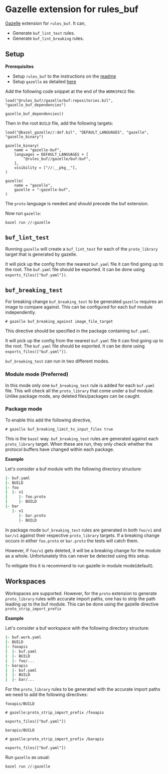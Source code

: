 # Gazelle extension for rules_buf

[Gazelle](https://github.com/bazelbuild/bazel-gazelle) extension for `rules_buf`. It can,

- Generate `buf_lint_test` rules.
- Generate `buf_lint_breaking` rules.

## Setup

**Prerequisites**

- Setup `rules_buf` to the instructions on the [readme](/README.md)
- Setup `gazelle` as detailed [here](https://github.com/bazelbuild/bazel-gazelle#setup)

Add the following code snippet at the end of the `WORKSPACE` file:
```starlark
load("@rules_buf//gazelle/buf:repositories.bzl", "gazelle_buf_dependencies")

gazelle_buf_dependencies()
```

Then in the root `BUILD` file, add the following targets:
```starlark
load("@bazel_gazelle//:def.bzl", "DEFAULT_LANGUAGES", "gazelle", "gazelle_binary")

gazelle_binary(
    name = "gazelle-buf",    
    languages = DEFAULT_LANGUAGES + [
        "@rules_buf//gazelle/buf:buf",
    ],
    visibility = ["//:__pkg__"],
)

gazelle(
    name = "gazelle",
    gazelle = ":gazelle-buf",
)
```

The `proto` language is needed and should precede the buf extension.

Now run `gazelle`:
```bash
bazel run //:gazelle
```

## `buf_lint_test`

Running `gazelle` will create a `buf_lint_test` for each of the `proto_library` target that is generated by gazelle. 

It will pick up the config from the nearest `buf.yaml` file it can find going up to the root. The `buf.yaml` file should be exported. It can be done using `exports_files(["buf.yaml"])`.

## `buf_breaking_test`

For breaking change `buf_breaking_test` to be generated `gazelle` requires an image to compare against. This can be configured for each buf module independently.

`# gazelle buf_breaking_against image_file_target`

This directive should be specified in the package containing `buf.yaml`.

It will pick up the config from the nearest `buf.yaml` file it can find going up to the root. The `buf.yaml` file should be exported. It can be done using `exports_files(["buf.yaml"])`.

`buf_breaking_test` can run in two different modes.

### Module mode (Preferred)

In this mode only one `buf_breaking_test` rule is added for each `buf.yaml` file. This will check all the `proto_library` that come under a buf module. Unlike package mode, any deleted files/packages can be caught.

### Package mode

To enable this add the following directive,

`# gazelle buf_breaking_limit_to_input_files true`

This is the `bazel` way. `buf_breaking_test` rules are generated against each `proto_library` target. When these are run, they only check whether the protocol buffers have changed within each package.

**Example**

Let's consider a buf module with the following directory structure:

```bash
|- buf.yaml
|- BUILD
|- foo
|  |- v1
|     |- foo.proto
|     |- BUILD
|- bar
   |- v1
      |- bar.proto
      |- BUILD
```

In package mode `buf_breaking_test` rules are generated in both `foo/v1` and `bar/v1` against their respective `proto_library` targets. If a breaking change occurs in either `foo.proto` or `bar.proto` the tests will catch them.

However, if `foo/v1` gets deleted, it will be a breaking change for the module as a whole. Unfortunately this can never be detected using this setup. 

To mitigate this it is recommend to run gazelle in module mode(default).

## Workspaces

Workspaces are supported. However, for the `proto` extension to generate `proto_library` rules with accurate import paths, one has to strip the path leading up to the buf module. This can be done using the gazelle directive `proto_strip_import_prefix`

**Example**

Let's consider a buf workspace with the following directory structure:

```bash
|- buf.work.yaml
|- BUILD
|- fooapis
|  |- buf.yaml
|  |- BUILD
|  |- foo/...
|- barapis
|  |- buf.yaml
|  |- BUILD
|  |- bar/...
```

For the `proto_library` rules to be generated with the accurate import paths we need to add the following directives:

`fooapis/BUILD`
```starlark
# gazelle:proto_strip_import_prefix /fooapis

exports_files(["buf.yaml"])
```

`barapis/BUILD`
```starlark
# gazelle:proto_strip_import_prefix /barapis

exports_files(["buf.yaml"])
```

Run `gazelle` as usual:
```bash
bazel run //:gazelle
``` 